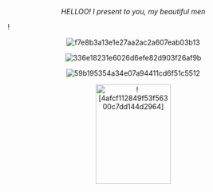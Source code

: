 <p align="center"> <i>HELLOO! I present to you, my beautiful men</i>

! <p align="center">![f7e8b3a13e1e27aa2ac2a607eab03b13](https://github.com/gaslightt/toptoptop/assets/150445677/93702798-fea7-4a10-9e81-e8039aefd24e)<p align="center">![336e18231e6026d6efe82d903f26af9b](https://github.com/gaslightt/toptoptop/assets/150445677/d58264db-600e-4f4a-9f23-3238c351b0b4)<p align="center">![59b195354a34e07a94411cd6f51c5512](https://github.com/user-attachments/assets/63d3f08c-98d5-40c5-922e-9d6ddfb1ac48)
<p align="center"> <img scr=(https://github.com/user-attachments/assets/5eef1037-ab76-4f43-a956-f8bb1845ea58) alt="![4afcf112849f53f56300c7dd144d2964]" width="150" height="200">

